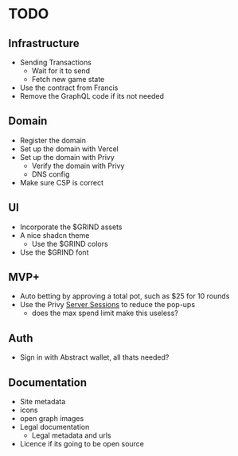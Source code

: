 # TODO

## Infrastructure
- Sending Transactions
  - Wait for it to send
  - Fetch new game state
- Use the contract from Francis
- Remove the GraphQL code if its not needed

## Domain
- Register the domain
- Set up the domain with Vercel
- Set up the domain with Privy
  - Verify the domain with Privy
  - DNS config
- Make sure CSP is correct

## UI
- Incorporate the $GRIND assets
- A nice shadcn theme
  - Use the $GRIND colors
- Use the $GRIND font

## MVP+
- Auto betting by approving a total pot, such as $25 for 10 rounds
- Use the Privy [Server Sessions](https://docs.privy.io/wallets/using-wallets/server-sessions/overview) to reduce the pop-ups
  - does the max spend limit make this useless?

## Auth
- Sign in with Abstract wallet, all thats needed?

## Documentation
- Site metadata
- icons
- open graph images
- Legal documentation
  - Legal metadata and urls
- Licence if its going to be open source
